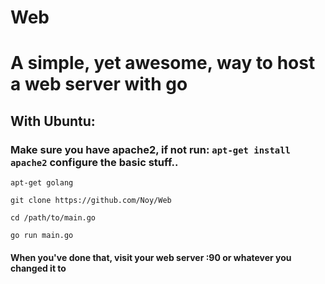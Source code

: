 # Web

# A simple, yet awesome, way to host a web server with go

## With Ubuntu:

### Make sure you have apache2, if not run: `apt-get install apache2` configure the basic stuff..

```
apt-get golang
```
```
git clone https://github.com/Noy/Web
```
```
cd /path/to/main.go
```
```
go run main.go
```

#### When you've done that, visit your web server :90 or whatever you changed it to
